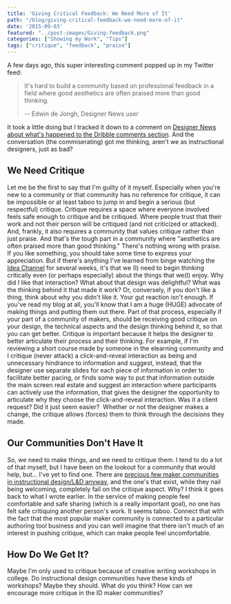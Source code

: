 ```yaml
---
title: 'Giving Critical Feedback: We Need More of It'
path: "/blog/giving-critical-feedback-we-need-more-of-it"
date: '2015-09-03'
featured: "../post-images/Giving-feedback.png"
categories: ["Showing my Work", "Tips"]
tags: ["critique", "feedback", "praise"]
---
```


A few days ago, this super interesting comment popped up in my Twitter feed:

> It's hard to build a community based on professional feedback in a field where good aesthetics are often praised more than good thinking.
>
> -- Edwin de Jongh, Designer News user

It took a little doing but I tracked it down to a comment on [Designer News about what's happened to the Dribble comments section](https://api.designernews.co/stories/54913-what-happened-to-the-dribbble-comment-section-this-is-ridiculous). And the conversation (the commiserating) got me thinking, aren't we as instructional designers, just as bad?

## We Need Critique

Let me be the first to say that I'm guilty of it myself. Especially when you're new to a community or that community has no reference for critique, it can be impossible or at least taboo to jump in and begin a serious (but respectful) critique. Critique requires a space where everyone involved feels safe enough to critique and be critiqued. Where people trust that their work and not their person will be critiqued (and not criticized or attacked). And, frankly, it also requires a community that values critique rather than just praise. And that's the tough part in a community where "aesthetics are often praised more than good thinking." There's nothing wrong with praise. If you like something, you should take some time to express your appreciation. But if there's anything I've learned from binge watching the [Idea Channel](https://www.youtube.com/user/pbsideachannel) for several weeks, it's that we (I) need to begin thinking critically even (or perhaps especially) about the things that we(I) enjoy. Why did I like that interaction? What about that design was delightful? What was the thinking behind it that made it work? Or, conversely, if you don't like a thing, think about why you didn't like it. Your gut reaction isn't enough. If you've read my blog at all, you'll know that I am a huge (HUGE) advocate of making things and putting them out there. Part of that process, especially if your part of a community of makers, should be receiving good critique on your design, the technical aspects and the design thinking behind it, so that you can get better. Critique is important because it helps the designer to better articulate their process and their thinking. For example, if I'm reviewing a short course made by someone in the elearning community and I critique (never attack) a click-and-reveal interaction as being and unnecessary hindrance to information and suggest, instead, that the designer use separate slides for each piece of information in order to facilitate better pacing, or finds some way to put that information outside the main screen real estate and suggest an interaction where participants can actively use the information, that gives the designer the opportunity to articulate why they choose the click-and-reveal interaction. Was it a client request? Did it just seem easier?  Whether or not the designer makes a change, the critique allows (forces) them to think through the decisions they made.

## Our Communities Don't Have It

So, we need to make things, and we need to critique them. I tend to do a lot of that myself, but I have been on the lookout for a community that would help, but... I've yet to find one. There are [precious few maker communities in instructional design/L&D anyway](/blog/5-reasons-why-instructional-designers-should-make-stuff/), and the one's that exist, while they nail being welcoming, completely fail on the critique aspect. Why? I think it goes back to what I wrote earlier. In the service of making people feel comfortable and safe sharing (which is a really important goal), no one has felt safe critiquing another person's work. It seems taboo. Connect that with the fact that the most popular maker community is connected to a particular authoring tool business and you can well imagine that there isn't much of an interest in pushing critique, which can make people feel uncomfortable.

## How Do We Get It?

Maybe I'm only used to critique because of creative writing workshops in college. Do instructional design communities have these kinds of workshops? Maybe they should. What do you think? How can we encourage more critique in the ID maker communities?

